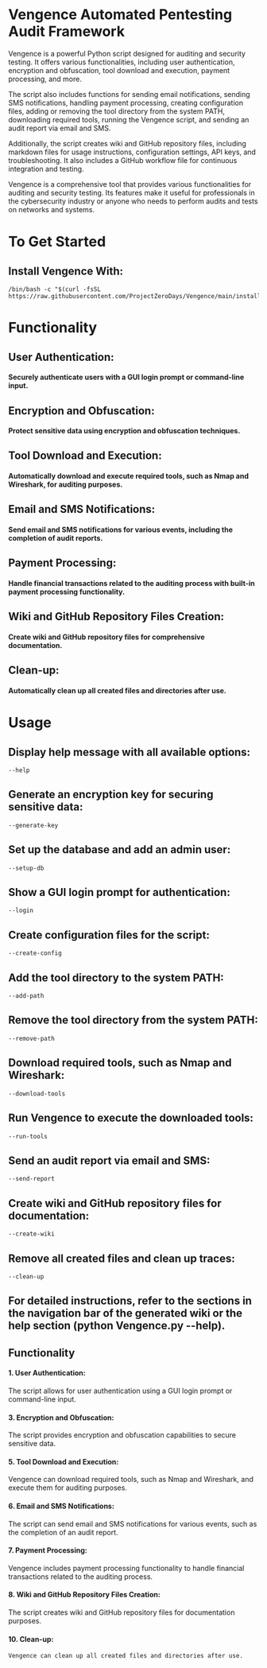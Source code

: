 # Vengence Automated Pentesting Audit Framework 

Vengence is a powerful Python script designed for auditing and security testing. It offers various functionalities, including user authentication, encryption and obfuscation, tool download and execution, payment processing, and more.

The script also includes functions for sending email notifications, sending SMS notifications, handling payment processing, creating configuration files, adding or removing the tool directory from the system PATH, downloading required tools, running the Vengence script, and sending an audit report via email and SMS.

Additionally, the script creates wiki and GitHub repository files, including markdown files for usage instructions, configuration settings, API keys, and troubleshooting. It also includes a GitHub workflow file for continuous integration and testing.

Vengence is a comprehensive tool that provides various functionalities for auditing and security testing. Its features make it useful for professionals in the cybersecurity industry or anyone who needs to perform audits and tests on networks and systems.

# To Get Started

## Install Vengence With:

    /bin/bash -c "$(curl -fsSL https://raw.githubusercontent.com/ProjectZeroDays/Vengence/main/install.sh)"

# Functionality

## User Authentication: 

#### Securely authenticate users with a GUI login prompt or command-line input.


## Encryption and Obfuscation: 

#### Protect sensitive data using encryption and obfuscation techniques.


## Tool Download and Execution: 

#### Automatically download and execute required tools, such as Nmap and Wireshark, for auditing purposes.


## Email and SMS Notifications: 

#### Send email and SMS notifications for various events, including the completion of audit reports.


## Payment Processing: 

#### Handle financial transactions related to the auditing process with built-in payment processing functionality.


## Wiki and GitHub Repository Files Creation: 

#### Create wiki and GitHub repository files for comprehensive documentation.


## Clean-up: 

#### Automatically clean up all created files and directories after use.

# Usage

## Display help message with all available options:

    --help

## Generate an encryption key for securing sensitive data:
    
    --generate-key
    
## Set up the database and add an admin user:

    --setup-db

## Show a GUI login prompt for authentication:

    --login

## Create configuration files for the script:

    --create-config

## Add the tool directory to the system PATH:

    --add-path

## Remove the tool directory from the system PATH:

    --remove-path

## Download required tools, such as Nmap and Wireshark:
    
    --download-tools

## Run Vengence to execute the downloaded tools:

    --run-tools 

## Send an audit report via email and SMS:

    --send-report

## Create wiki and GitHub repository files for documentation:

    --create-wiki

## Remove all created files and clean up traces:

    --clean-up

## For detailed instructions, refer to the sections in the navigation bar of the generated wiki or the help section (python Vengence.py --help).


## Functionality 

#### 1. **User Authentication**:

   The script allows for user authentication using a GUI login prompt or command-line input.
   
#### 3. **Encryption and Obfuscation**:
  
   The script provides encryption and obfuscation capabilities to secure sensitive data.
   
#### 5. **Tool Download and Execution**:

   Vengence can download required tools, such as Nmap and Wireshark, and execute them for auditing purposes.

#### 6. **Email and SMS Notifications**:
   
   The script can send email and SMS notifications for various events, such as the completion of an audit report.
   
#### 7. **Payment Processing**:
   
   Vengence includes payment processing functionality to handle financial transactions related to the auditing process.
   
#### 8. **Wiki and GitHub Repository Files Creation**:

   The script creates wiki and GitHub repository files for documentation purposes.
   
#### 10. **Clean-up**:

    Vengence can clean up all created files and directories after use.
